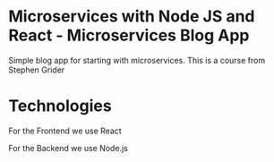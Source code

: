 # Microservices with Node JS and React - Microservices Blog App

Simple blog app for starting with microservices. This is a course from Stephen Grider

# Technologies

For the Frontend we use React

For the Backend we use Node.js